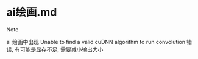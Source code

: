 # ai绘画.md

> [!NOTE]
> ai 绘画中出现 Unable to find a valid cuDNN algorithm to run convolution 错误, 有可能是显存不足, 需要减小输出大小
